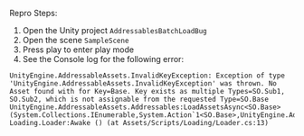 Repro Steps:

1. Open the Unity project `AddressablesBatchLoadBug`
1. Open the scene `SampleScene`
1. Press play to enter play mode
1. See the Console log for the following error:

```
UnityEngine.AddressableAssets.InvalidKeyException: Exception of type 'UnityEngine.AddressableAssets.InvalidKeyException' was thrown. No Asset found with for Key=Base. Key exists as multiple Types=SO.Sub1, SO.Sub2, which is not assignable from the requested Type=SO.Base
UnityEngine.AddressableAssets.Addressables:LoadAssetsAsync<SO.Base> (System.Collections.IEnumerable,System.Action`1<SO.Base>,UnityEngine.AddressableAssets.Addressables/MergeMode)
Loading.Loader:Awake () (at Assets/Scripts/Loading/Loader.cs:13)
```
